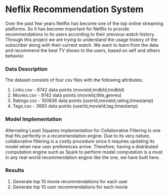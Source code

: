 # Neflix Recommendation System

Over the past few years Netflix has become one of the top online streaming platforms. So it has become important for Netflix to provide recommendations to its users according to their previous watch history. 
Through this project we are trying to understand the usage history of the subscriber along with their current watch. 
We want to learn from the data and recommend the best TV shows to the users, based on self and others behavior.

### Data Description

The dataset consists of four csv files with the following attributes: 
1. Links.csv - 9742 data points (movieId,imdbId,tmdbId)
2. Movies.csv - 9742 data points (movieId,title,genres)
3. Ratings.csv - 100836 data points (userId,movieId,rating,timestamp)
4. Tags.csv - 3683 data points (userId,movieId,tag,timestamp)

### Model Implementation

Alternating Least Squares implementation for Collaborative Filtering is one that fits perfectly in a recommendation engine. 
Due to its very nature, collaborative filtering is a costly procedure since it requires updating its model when new user preferences arrive. 
Therefore, having a distributed computation engine such as Spark to perform model computation is a must in any real-world recommendation engine like the one, we have built here.

### Results

1. Generate top 10 movie recommendations for each user
2. Generate top 10 user recommendations for each movie
